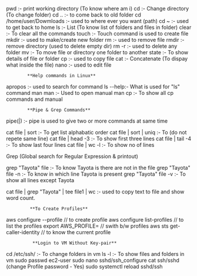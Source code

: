 pwd	:- print working directory (To know where am i)
cd	:- Change directory (To change folder)
cd ..	:- to come back to old folder
cd /home/user/Dowmloads	:- used to where ever you want (path)
cd ~	:- used to get back to home
ls	:- List (To know list of folders and files in folder)
clear 	:- To clear all the commands
touch	:- Touch command is used to create file
mkdir	:- used to make/create new folder
rm	:- used to remove file
rmdir	:- remove directory (used to delete empty dir)
rm -r	:- used to delete any folder
mv	:- To move file or directory one folder to another
state	:- To show details of file or folder
cp	:- used to copy file
cat	:- Concatenate (To dispay what inside the file)
nano 	:- used to edit file



            **Help commands in Linux**

apropos	:- used to search for command
ls --help:- What is used for "ls" command
man man	:- Used to open manual
man cp	:- To show all cp commands and manual



            **Pipe & Grep Commands**

pipe(|)	:- pipe is used to give two or more commands at same time

cat file | sort		:- To get list alphabatic order
cat file | sort | uniq	:- To (do not repete same line)
cat file | head -3	:- To show first three lines
cat file | tail -4	:- To show last four lines
cat file | wc -l	:- To show no of lines


Grep (Global search for Regular Expression & printout)

grep "Tayota" file	:- To know Tayota is there are not in the file
grep "Tayota" file -n	:- To know in which line Tayota is present
grep "Tayota" file -v 	:- To show all lines except Tayota

cat file | grep "Tayota" | tee file1 | wc :- 
used to copy text to file and show word count.



             **To Create Profiles**

aws configure --profile // to create profile
aws configure list-profiles // to list the profiles
export AWS_PROFILE= // swith b/w profiles
aws sts get-caller-identity // to know the current profile



              **Login to VM Without Key-pair**

cd /etc/ssh/	:- To change folders in vm
ls -l		:- To show files and folders in vm
sudo passwd ec2-user
sudo nano sshd/ssh_configure
cat ssh/sshd (change Profile password - Yes)
sudo systemctl reload sshd/ssh
















